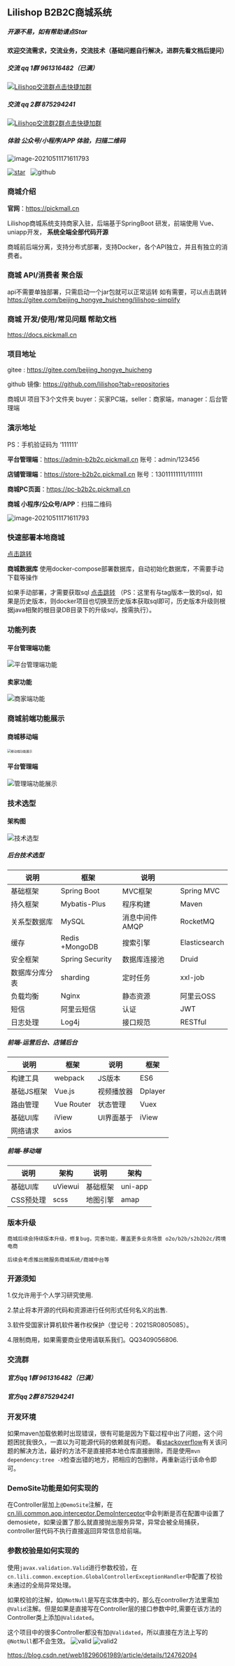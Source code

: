## Lilishop B2B2C商城系统

##### 开源不易，如有帮助请点Star 



#### 欢迎交流需求，交流业务，交流技术（基础问题自行解决，进群先看文档后提问）


##### 交流 qq 1群 961316482（已满）
<a target="_blank" href="https://qm.qq.com/cgi-bin/qm/qr?k=BAhURE3DG2YWhQk6kRxVapbLykqMoPS8&jump_from=webapi"><img border="0" src="https://pub.idqqimg.com/wpa/images/group.png" alt="Lilishop交流群" title="Lilishop交流群">点击快捷加群</a>

##### 交流 qq 2群 875294241

<a target="_blank" href="https://qm.qq.com/cgi-bin/qm/qr?k=_lrekOvr5k2p5uTn5GRidI-chKEmpCX3&jump_from=webapi"><img border="0" src="https://pub.idqqimg.com/wpa/images/group.png" alt="Lilishop交流群2群" title="Lilishop交流群2群">点击快捷加群</a>


##### 体验 公众号/小程序/APP 体验，扫描二维码

![image-20210511171611793](https://pickmall.cn/assets/imgs/h5-qrcode.png)

[![star](https://gitee.com/beijing_hongye_huicheng/lilishop/badge/star.svg?theme=dark)](https://gitee.com/beijing_hongye_huicheng/lilishop/stargazers)
&nbsp;&nbsp;![github](https://img.shields.io/github/stars/hongyehuicheng/lilishop.svg?style=social&logo=#181717)


### 商城介绍
**官网**：https://pickmall.cn

Lilishop商城系统支持商家入驻，后端基于SpringBoot 研发，前端使用 Vue、uniapp开发， **系统全端全部代码开源**

商城前后端分离，支持分布式部署，支持Docker，各个API独立，并且有独立的消费者。

### 商城 API/消费者 聚合版
api不需要单独部署，只需启动一个jar包就可以正常运转 如有需要，可以点击跳转
https://gitee.com/beijing_hongye_huicheng/lilishop-simplify

### 商城 开发/使用/常见问题 帮助文档

https://docs.pickmall.cn

### 项目地址

gitee : https://gitee.com/beijing_hongye_huicheng

github 镜像: https://github.com/lilishop?tab=repositories

商城UI 项目下3个文件夹 
buyer：买家PC端，seller：商家端，manager：后台管理端


### 演示地址
PS：手机验证码为 ‘111111’

**平台管理端**：https://admin-b2b2c.pickmall.cn 账号：admin/123456

**店铺管理端**：https://store-b2b2c.pickmall.cn 账号：13011111111/111111

**商城PC页面**：https://pc-b2b2c.pickmall.cn

**商城 小程序/公众号/APP**：扫描二维码

![image-20210511171611793](https://pickmall.cn/assets/imgs/h5-qrcode.png)

### 快速部署本地商城

[点击跳转](https://docs.pickmall.cn/deploy/%E8%BF%90%E8%A1%8C%E7%8E%AF%E5%A2%83%E5%87%86%E5%A4%87.html)

**商城数据库**
使用docker-compose部署数据库，自动初始化数据库，不需要手动下载等操作

如果手动部署，才需要获取sql [点击跳转](https://gitee.com/beijing_hongye_huicheng/docker/tree/master/init/mysql) （PS：这里有与tag版本一致的sql，如果是历史版本，则docker项目也切换至历史版本获取sql即可，历史版本升级则根据java相聚的根目录DB目录下的升级sql，按需执行）。



### 功能列表



#### 平台管理端功能

![平台管理端功能](https://pickmall.cn/assets/imgs/other/managerList1.jpg)



#### 卖家功能

![商家端功能](https://pickmall.cn/assets/imgs/other/storeList.jpg)


### 商城前端功能展示

#### 商城移动端

<img src="https://pickmall.cn/assets/imgs/other/app.gif" alt="移动端功能展示" style="zoom:50%;" />

#### 平台管理端

![管理端功能展示](https://pickmall.cn/assets/imgs/other/manager.gif)


### 技术选型

#### 架构图

![技术选型](https://lili-system.oss-cn-beijing.aliyuncs.com/docs/%E6%9E%B6%E6%9E%84.png)

##### 后台技术选型

| 说明           | 框架            | 说明           |               |
| -------------- | --------------- | -------------- | ------------- |
| 基础框架       | Spring Boot     | MVC框架        | Spring MVC    |
| 持久框架       | Mybatis-Plus    | 程序构建       | Maven         |
| 关系型数据库   | MySQL           | 消息中间件AMQP | RocketMQ      |
| 缓存           | Redis +MongoDB  | 搜索引擎       | Elasticsearch |
| 安全框架       | Spring Security | 数据库连接池   | Druid         |
| 数据库分库分表 | sharding        | 定时任务       | xxl-job       |
| 负载均衡       | Nginx           | 静态资源       | 阿里云OSS     |
| 短信           | 阿里云短信      | 认证           | JWT           |
| 日志处理       | Log4j           | 接口规范       | RESTful       |

##### 前端-运营后台、店铺后台

| 说明       | 框架       | 说明       | 框架    |
| ---------- | ---------- | ---------- | ------- |
| 构建工具   | webpack    | JS版本     | ES6     |
| 基础JS框架 | Vue.js     | 视频播放器 | Dplayer |
| 路由管理   | Vue Router | 状态管理   | Vuex    |
| 基础UI库   | iView      | UI界面基于 | iView   |
| 网络请求   | axios      |            |         |

##### 前端-移动端

| 说明      | 架构    | 说明     | 架构    |
| --------- | ------- | -------- | ------- |
| 基础UI库  | uViewui | 基础框架 | uni-app |
| CSS预处理 | scss    | 地图引擎 | amap    |

### 版本升级

```
商城后续会持续版本升级，修复bug，完善功能，覆盖更多业务场景 o2o/b2b/s2b2b2c/跨境电商

后续会考虑推出微服务商城系统/商城中台等
```


### 开源须知
1.仅允许用于个人学习研究使用.

2.禁止将本开源的代码和资源进行任何形式任何名义的出售.

3.软件受国家计算机软件著作权保护（登记号：2021SR0805085）。

4.限制商用，如果需要商业使用请联系我们。QQ3409056806.


### 交流群

##### 官方qq 1群 961316482（已满）
##### 官方qq 2群 875294241


### 开发环境
如果maven加载依赖时出现错误，很有可能是因为下载过程中出了问题，这个问题困扰我很久，一直以为可能源代码的依赖就有问题。
看[stackoverflow](https://stackoverflow.com/questions/23581194/the-pom-for-name-is-invalid-transitive-dependencies-if-any-will-not-be-avai)有关该问题的解决方法，最好的方法不是直接把本地仓库直接删除，而是使用`mvn dependency:tree -X`检查出错的地方，把相应的包删除，再重新运行该命令即可。

### DemoSite功能是如何实现的
在Controller层加上`@DemoSite`注解，在[cn.lili.common.aop.interceptor.DemoInterceptor](cn.lili.common.aop.interceptor.DemoInterceptor)中会判断是否在配置中设置了demosiete，如果设置了那么就直接抛出服务异常，异常会被全局捕获，controller层代码不执行直接返回异常信息给前端。

### 参数校验是如何实现的
使用`javax.validation.Valid`进行参数校验，在`cn.lili.common.exception.GlobalControllerExceptionHandler`中配置了校验未通过的全局异常处理。

如果校验的注解，如`@NotNull`是写在实体类中的，那么在controller方法里需加`@Valid`注解。但是如果是直接写在Controller层的接口参数中时,需要在该方法的Controller类上添加`@Validated`。

这个项目中的很多Controller都没有加`@Validated`，所以直接在方法上写的`@NotNull`都不会生效。
![valid](./assets/README-1662025885260.png)
![valid2](./assets/README-1662026100966.png)


https://blog.csdn.net/web18296061989/article/details/124762094


